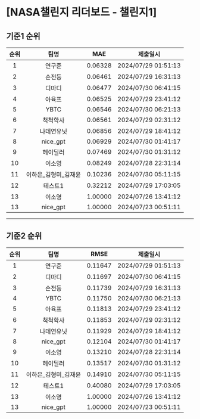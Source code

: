 # [NASA챌린지 리더보드 - 챌린지1]
## 기준1 순위
| 순위 | 팀명 | MAE | 제출일시 |
|:----:|:----:|:-----:|:----:|
| 1 | 연구준 | 0.06328 | 2024/07/29 01:51:13 |
| 2 | 손전등 | 0.06461 | 2024/07/29 16:31:13 |
| 3 | 디마디 | 0.06477 | 2024/07/30 06:41:15 |
| 4 | 아육프 | 0.06525 | 2024/07/29 23:41:12 |
| 5 | YBTC | 0.06546 | 2024/07/30 06:21:13 |
| 6 | 척척학사 | 0.06561 | 2024/07/29 02:31:12 |
| 7 | 나데연유닛 | 0.06856 | 2024/07/29 18:41:12 |
| 8 | nice_gpt | 0.06929 | 2024/07/30 01:41:17 |
| 9 | 헤이딜러 | 0.07469 | 2024/07/30 01:31:12 |
| 10 | 이소영 | 0.08249 | 2024/07/28 22:31:14 |
| 11 | 이하은_김형미_김재윤 | 0.10236 | 2024/07/30 05:11:15 |
| 12 | 테스트1 | 0.32212 | 2024/07/29 17:03:05 |
| 13 | 이소영 | 1.00000 | 2024/07/26 13:41:12 |
| 13 | nice_gpt | 1.00000 | 2024/07/23 00:51:11 |
___
## 기준2 순위
| 순위 | 팀명 | RMSE | 제출일시 |
|:----:|:----:|:-----:|:----:|
| 1 | 연구준 | 0.11647 | 2024/07/29 01:51:13 |
| 2 | 디마디 | 0.11697 | 2024/07/30 06:41:15 |
| 3 | 손전등 | 0.11739 | 2024/07/29 16:31:13 |
| 4 | YBTC | 0.11750 | 2024/07/30 06:21:13 |
| 5 | 아육프 | 0.11813 | 2024/07/29 23:41:12 |
| 6 | 척척학사 | 0.11853 | 2024/07/29 02:31:12 |
| 7 | 나데연유닛 | 0.11929 | 2024/07/29 18:41:12 |
| 8 | nice_gpt | 0.12104 | 2024/07/30 01:41:17 |
| 9 | 이소영 | 0.13210 | 2024/07/28 22:31:14 |
| 10 | 헤이딜러 | 0.13517 | 2024/07/30 01:31:12 |
| 11 | 이하은_김형미_김재윤 | 0.14910 | 2024/07/30 05:11:15 |
| 12 | 테스트1 | 0.40080 | 2024/07/29 17:03:05 |
| 13 | 이소영 | 1.00000 | 2024/07/26 13:41:12 |
| 13 | nice_gpt | 1.00000 | 2024/07/23 00:51:11 |
